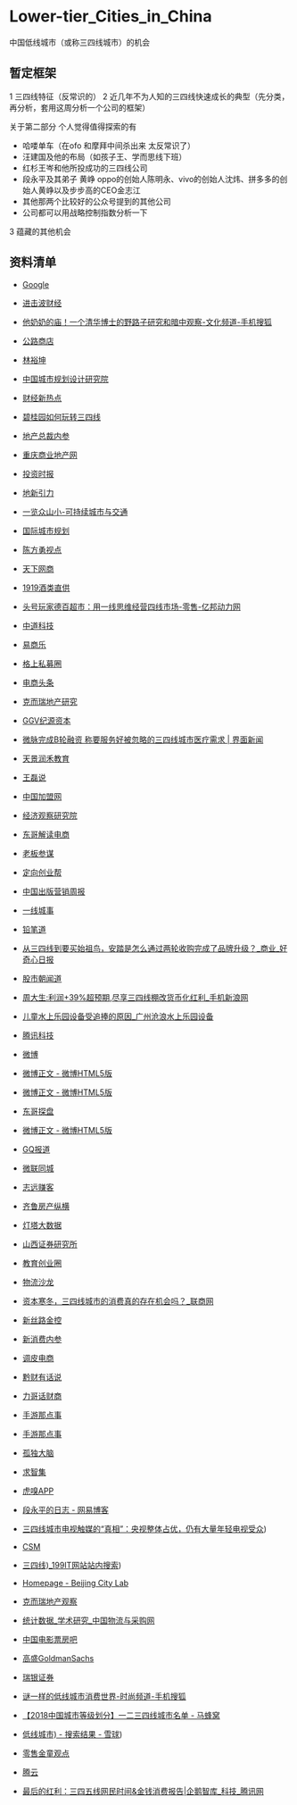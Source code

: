 # Lower-tier_Cities_in_China
中国低线城市（或称三四线城市）的机会



## 暂定框架

1 三四线特征（反常识的）
2 近几年不为人知的三四线快速成长的典型（先分类，再分析，套用这周分析一个公司的框架）

 关于第二部分 
个人觉得值得探索的有

- 哈喽单车（在ofo 和摩拜中间杀出来 太反常识了）
- 汪建国及他的布局（如孩子王、学而思线下班）
- 红杉王岑和他所投成功的三四线公司
- 段永平及其弟子 黄峥 oppo的创始人陈明永、vivo的创始人沈炜、拼多多的创始人黄峥以及步步高的CEO金志江
- 其他那两个比较好的公众号提到的其他公司
- 公司都可以用战略控制指数分析一下 

3 蕴藏的其他机会



## 资料清单

* [Google](https://www.google.com/)
* [进击波财经](https://mp.weixin.qq.com/s/wk2tk8BquuWtuwIu_94IoQ)
* [他奶奶的庙！一个清华博士的野路子研究和暗中观察-文化频道-手机搜狐](http://m.sohu.com/a/162939429_465373)
* [公路商店](https://mp.weixin.qq.com/s/An61TSqxKuFz6L1j1zuH3g)
* [林裕坤](https://mp.weixin.qq.com/s/wjqpvPPqSr_8xYCyuXCQAA)
* [中国城市规划设计研究院](https://mp.weixin.qq.com/s/cEoBBRJ1tOWwF0-Lkf6WPQ)
* [财经新热点](https://mp.weixin.qq.com/s/XrIEPkOqztENRYIHilD1rg)
* [碧桂园如何玩转三四线](https://m.xzbu.com/3/view-7797491.htm)
* [地产总裁内参](https://mp.weixin.qq.com/s/6-5Tx4ufPvvfkZsubmyofw)
* [重庆商业地产网](https://mp.weixin.qq.com/s/IMQRzYFmVL4nU31-Ba1e_g)
* [投资时报](https://mp.weixin.qq.com/s/I5lFAzCX80D3GFnE4H2BQw)
* [地新引力](https://mp.weixin.qq.com/s/a-pvsImg0VeN_oN8n2uToQ)
* [一览众山小-可持续城市与交通](https://mp.weixin.qq.com/s/ak26NEU1ibtB_tRVH1W5oA)
* [国际城市规划](https://mp.weixin.qq.com/s/fIRB7a0kcjt5YwtMgEn2bg)
* [陈方勇视点](https://mp.weixin.qq.com/s/Zw0DP3njRT5kqXAmQV1wdg)
* [天下网商](https://mp.weixin.qq.com/s/n8dhDjW692nWPh3T8tOzHw)
* [1919酒类直供](https://mp.weixin.qq.com/s/2jsA1-LLWIuVEDzKbcYqng)
* [头号玩家德百超市：用一线思维经营四线市场-零售-亿邦动力网](http://m.ebrun.com/295469.html)
* [中道科技](https://mp.weixin.qq.com/s/tVMv_gXu_7DJ-IYU7D6LdA)
* [易商乐](https://mp.weixin.qq.com/s/tyPRdEOgWWd_2104Y3WNqw)
* [格上私募圈](https://mp.weixin.qq.com/s/2ver2NZnaHs2BMVZjzu7JQ)
* [电商头条](https://mp.weixin.qq.com/s/Mfx78y0BNm7YSM7vCYx_qQ)
* [克而瑞地产研究](https://mp.weixin.qq.com/s/d1ahl9JR6ZzsvnfvgyKRKQ)
* [GGV纪源资本](https://mp.weixin.qq.com/s/tKrde8manIXQiEoK9cf9ag)
* [微脉完成B轮融资 称要服务好被忽略的三四线城市医疗需求 | 界面新闻](https://m.jiemian.com/article/2432137.html)
* [天景润禾教育](https://mp.weixin.qq.com/s/eG_qDktF7bszQgqSW7Bg6g)
* [王磊说](https://mp.weixin.qq.com/s/OM6Mvq6aYkt4wMXKIDwqUA)
* [中国加盟网](https://mp.weixin.qq.com/s/ewV-74pG1RNSnxaGjwAdYA)
* [经济观察研究院](https://mp.weixin.qq.com/s/8I0xYTQljFRLopRjGcmGrA)
* [东哥解读电商](https://mp.weixin.qq.com/s/e67aVrjykkrqkThjGC969A)
* [老板参谋](https://mp.weixin.qq.com/s/UfWrM6W0GaYqBQJX77N5dg)
* [定向创业帮](https://mp.weixin.qq.com/s/yfTMRqN73fiVIjBFjaRCNA)
* [中国出版营销周报](https://mp.weixin.qq.com/s/-8SDVKZxKH-fu1JEG5YYNg)
* [一线城事](https://mp.weixin.qq.com/s/dtcqcNDtCF_KIFBUsferig)
* [铅笔道](https://mp.weixin.qq.com/s/5Y2P20Wyhu62zM0uuEQwDg)
* [从三四线到要买始祖鸟，安踏是怎么通过两轮收购完成了品牌升级？_商业_好奇心日报](http://www.qdaily.com/articles/56812.html?open_source=weibo_search)
* [股市朝闻道](https://mp.weixin.qq.com/s/8BmJnVBBMniw6G_IepjXIg)
* [周大生:利润+39%超预期,尽享三四线棚改货币化红利_手机新浪网](https://finance.sina.cn/2018-02-28/detail-ifyrzinh0279172.d.html)
* [儿童水上乐园设备受追捧的原因_广州沧浪水上乐园设备](http://blog.sina.cn/dpool/blog/s/blog_70e780040102y357.html?ref=weibocard&from=108A195010&wm=9847_0002&weiboauthoruid=1894219780)
* [腾讯科技](https://mp.weixin.qq.com/s/zDI2A9hZVQ_yIBhab9AstQ)
* [微博](https://media.weibo.cn/article?id=2309351000894290275571818738&display=0&retcode=6102)
* [微博正文 - 微博HTML5版](https://m.weibo.cn/status/4298343234708418?sourceType=weixin&from=108A195010&wm=9847_0002&featurecode=newtitle&display=0&retcode=6102)
* [微博正文 - 微博HTML5版](https://m.weibo.cn/status/4297937335247532?sourceType=weixin&from=108A195010&wm=9847_0002&featurecode=newtitle&display=0&retcode=6102)
* [东哥探盘](https://mp.weixin.qq.com/s/DPVbuyXDn8ouwk7A_hqlwA)
* [微博正文 - 微博HTML5版](https://m.weibo.cn/status/4297633394627388?sourceType=weixin&from=108A195010&wm=9847_0002&featurecode=newtitle&display=0&retcode=6102)
* [GQ报道](https://mp.weixin.qq.com/s/Orj8tNOS9W0mz5Vk6XVSMQ)
* [微联同城](https://mp.weixin.qq.com/s/tqWyOBTDLPSB8uHQRg2l9g)
* [志远赚客](https://mp.weixin.qq.com/s/qYAVaENHUzJetBurdfM2cQ)
* [齐鲁房产纵横](https://mp.weixin.qq.com/s/vx3A9DPgzPbBThZoUPKByg)
* [灯塔大数据](https://mp.weixin.qq.com/s/QJBYCqzCWGc5wcUbyQkr2Q)
* [山西证券研究所](https://mp.weixin.qq.com/s/nt-lpVbri7ab6uKwoLEJOg)
* [教育创业圈](https://mp.weixin.qq.com/s/fVgSDzDcBjMIrKmyddmDSg)
* [物流沙龙](https://mp.weixin.qq.com/s/bg1FDNTfz3wJkpcq_6lZNA)
* [资本寒冬，三四线城市的消费真的存在机会吗？_联商网](http://www.linkshop.com.cn/web/archives/2018/411759.shtml)
* [新丝路金控](https://mp.weixin.qq.com/s/cJtxUWs1CPmSHwbtbBST_Q)
* [新消费内参](https://mp.weixin.qq.com/s/KK2yJXAWWUdnkLf8WAAu1g)
* [调皮电商](https://mp.weixin.qq.com/s/BzFANmwCUGaHpBAA7lKo5g)
* [黔财有话说](https://mp.weixin.qq.com/s/tbzQB-4rq5ToY6dqBHyEjw)
* [力哥话财商](https://mp.weixin.qq.com/s/k3lCccOWcWnvM7hLVgthkw)
* [手游那点事](https://mp.weixin.qq.com/s/lKf2MgUV7wfkmIoDYSynPQ)
* [手游那点事](https://mp.weixin.qq.com/s/lKf2MgUV7wfkmIoDYSynPQ)
* [孤独大脑](https://mp.weixin.qq.com/s/HLEYFvA1wGbxBR84TwsWiQ)
* [求智集](https://mp.weixin.qq.com/s/roqvWYVbpEPP-6ck7YmxWg)
* [虎嗅APP](https://mp.weixin.qq.com/s/nlArte88OAXB2u--_MkBwA)
* [段永平的日志 - 网易博客](http://nteswjq.blog.163.com/blog/#m=0)
* [三四线城市电视触媒的“真相”：央视整体占优，仍有大量年轻电视受众](https://baijiahao.baidu.com/s?id=1610675419035348343&wfr=spider&for=pc))
* [CSM](http://www.csm.com.cn/cpfw/ds/wldc.html)
* [三四线)_199IT网站站内搜索](http://s.199it.com/cse/search?s=913566115233094367&entry=1&q=%E4%B8%89%E5%9B%9B%E7%BA%BF))

* [Homepage - Beijing City Lab](https://www.beijingcitylab.com/)
* [克而瑞地产观察](https://mp.weixin.qq.com/s/JoPA0-s08Otvs6Szuj4xAQ)
* [统计数据_学术研究_中国物流与采购网](https://m.baidu.com/from=844b/bd_page_type=1/ssid=0/uid=0/pu=usm%403%2Csz%40320_1001%2Cta%40iphone_2_8.1_3_537/baiduid=DA346AD65C199D20AE7B91C696B51411/w=0_10_/t=iphone/l=3/tc?ref=www_iphone&lid=7502809671660331774&order=5&fm=alop&isAtom=1&is_baidu=0&tj=www_normal_5_0_10_title&vit=osres&m=8&srd=1&cltj=cloud_title&asres=1&title=%E7%BB%9F%E8%AE%A1%E6%95%B0%E6%8D%AE_%E5%AD%A6%E6%9C%AF%E7%A0%94%E7%A9%B6_%E4%B8%AD%E5%9B%BD%E7%89%A9%E6%B5%81%E4%B8%8E%E9%87%87%E8%B4%AD%E7%BD%91&dict=32&wd=&eqid=681f55a510ade400100000035bd5484b&w_qd=IlPT2AEptyoA_ykyxQcbzgGuClNVj7u&tcplug=1&sec=33773&di=aa5004525c1bf875&bdenc=1&tch=124.89.44.1461.1.602&nsrc=IlPT2AEptyoA_yixCFOxXnANedT62v3IEQGG_ytQ_zSvilirgeWlItdnHDD62Sm5C6LkviPQpsxRcTPcUG9n6t1TaP1s&clk_type=1&l=1&baiduid=DA346AD65C199D20AE7B91C696B51411&w=0_10_%E7%89%A9%E6%B5%81%E6%95%B0%E6%8D%AE&t=iphone&from=844b&ssid=0&uid=0&bd_page_type=1&pu=usm%403%2Csz%40320_1001%2Cta%40iphone_2_8.1_3_537&clk_info=%7B%22srcid%22%3A1599%2C%22tplname%22%3A%22www_normal%22%2C%22t%22%3A1540704353432%2C%22xpath%22%3A%22div-article-header-div-a-h3-span%22%7D&sfOpen=1)
* [中国电影票房吧](https://mp.weixin.qq.com/s/lMPJV-4zuxARYgGcY2JOcQ)
* [高盛GoldmanSachs](https://mp.weixin.qq.com/s/UvPHoM4aon1d96-9N7b8Zw)
* [瑞银证券](https://mp.weixin.qq.com/s/dlJUBico70qWD00_uubVIQ)
* [谜一样的低线城市消费世界-时尚频道-手机搜狐](https://m.sohu.com/a/135776633_509909/?pvid=000115_3w_a)
* [【2018中国城市等级划分】一二三四线城市名单 - 马蜂窝](http://www.mafengwo.cn/travel-news/542672.html)
* [低线城市) - 搜索结果 - 雪球](https://xueqiu.com/k?q=%E4%BD%8E%E7%BA%BF%E5%9F%8E%E5%B8%82))
* [零售金童观点](https://mp.weixin.qq.com/s/4NwSbV-cZ2mnw0GnYyI5yw)
* [腾云](https://mp.weixin.qq.com/s/uR_p8TGLjVQDwfZdIJUQvA)
* [最后的红利：三四五线网民时间&金钱消费报告|企鹅智库_科技_腾讯网](http://tech.qq.com/a/20180828/029780.htm#p=13)